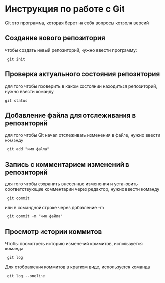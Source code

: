 # Инструкция по работе с Git

Git это программа, которая берет на себя вопросы котроля версий

## Создание нового репозитория

чтобы создать новый репозиторий, нужно ввести программу:

     git init

## Проверка актуального состояния репозитория

для того чтобы проверить в каком состоянии находиться репозиторий, нужно ввести команду

    git status
    
## Добавление файла для отслеживания в репозиторий

для того чтобы GIt начал отслеживать изменения в файле, нужно ввести команду 

     git add "имя файла"

## Запись с комментарием изменений в репозиторий 

для того чтобы сохранить внесенные изменения и установить соответствующие комментарии через редактор,  нужно ввести команду  

     git commit

или в командной строке через добавление  -m

     git commit -m "имя файла"

## Просмотр истории коммитов

Чтобы посмотреть историю изменений коммитов, используется команда

     git log

Для отображения коммитов в кратком виде, используется команда

     git log --oneline